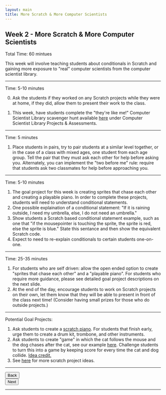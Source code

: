 ```yaml
---
layout: main
title: More Scratch & More Computer Scientists
---
```


## Week 2 - More Scratch & More Computer Scientists
Total Time: 60 mintues

This week will involve teaching students about conditionals in Scratch and gaining more exposure to "real" computer scientists from the computer scientist library.

--- 

Time: 5-10 minutes

0. Ask the students if they worked on any Scratch projects while they were at home, if they did, allow them to present their work to the class. 

1. This week, have students complete the "they're like me!" Computer Scientist Library scavenger hunt available [here](http://mcwic.github.io/htmlblocks/teacher_resources.html#top) under Computer Scientist Library Projects & Assessments.

--- 

Time: 5 minutes

1. Place students in pairs, try to pair students at a similar level together, or in the case of a class with mixed ages, one student from each age group. Tell the pair that they must ask each other for help before asking you. Alternately, you can implement the "two before me" rule: require that students ask two classmates for help before approaching you.

--- 

Time: 5-10 minutes

1. The goal project for this week is creating sprites that chase each other and creating a playable piano. In order to complete these projects, students will need to understand conditional statements. 
2. One possible explaination of a conditional statement: "If it is raining outside, I need my umbrella, else, I do not need an umbrella."
3. Show students a Scratch based conditional statement example, such as one that "if the mousepointer is touching the sprite, the sprite is red, else the sprite is blue." State this sentance and then show the equivalent Scratch code.
4. Expect to need to re-explain conditionals to certain students one-on-one.

---
Time: 25-35 minutes

1. For students who are self driven: allow the open ended option to create "sprites that chase each other" and a "playable piano". For students who require more guidance, please see detailed goal project descriptions on the next slide.
2. At the end of the day, encourage students to work on Scratch projects on their own, let them know that they will be able to present in front of the class next time! (Consider having small prizes for those who do outside projects.) 

---

Potential Goal Projects:
1. Ask students to create a [scratch piano](http://scratch.mit.edu/projects/2425970/). For students that finish early, urge them to create a drum kit, trombone, and other instruments. 
2. Ask students to create "game" in which the cat follows the mouse and the dog chases after the cat, see our example [here](http://scratch.mit.edu/projects/20478118/). Challenge students to turn this into a game by keeping score for every time the cat and dog collide. [Idea credit.](http://www.teach-ict.com/programming/scratch/scratch_home.htm)
3. See [here](http://www.teach-ict.com/programming/scratch/scratch_home.htm) for more scratch project ideas.

---

<div class="row">
  <div class="col-md-1">
    <a href="../week1"><button type="button" class="btn btn-primary btn-lg">Back</button></a>
  </div>
  <div class="col-md-1">
    <a href="../week3"><button type="button" class="btn btn-primary btn-lg">Next</button></a>
  </div>
</div>

---
